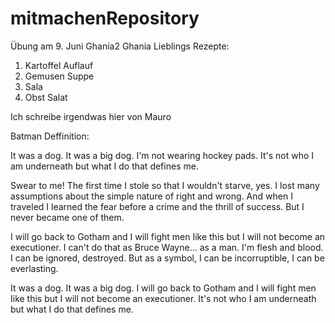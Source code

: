 # mitmachenRepository
Übung am 9. Juni
Ghania2
Ghania Lieblings Rezepte:
1. Kartoffel Auflauf
2. Gemusen Suppe
3. Sala
4. Obst Salat




Ich schreibe irgendwas hier von Mauro




Batman Deffinition:

 It was a dog. It was a big dog. I'm not wearing hockey pads. It's not who I am underneath but what I do that defines me.

 Swear to me! The first time I stole so that I wouldn't starve, yes. I lost many assumptions about the simple nature of right and wrong. And when I traveled I learned the fear before a crime and the thrill of success. But I never became one of them.

 I will go back to Gotham and I will fight men Iike this but I will not become an executioner. I can't do that as Bruce Wayne... as a man. I'm flesh and blood. I can be ignored, destroyed. But as a symbol, I can be incorruptible, I can be everlasting.

 It was a dog. It was a big dog. I will go back to Gotham and I will fight men Iike this but I will not become an executioner. It's not who I am underneath but what I do that defines me.



